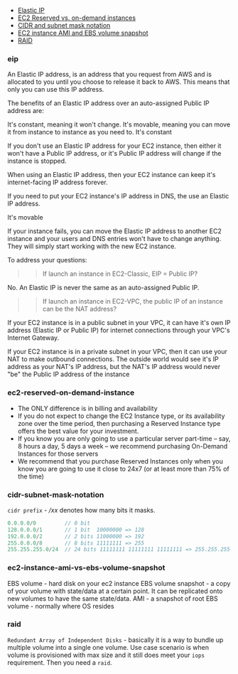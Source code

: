 * [Elastic IP](#eip)
* [EC2 Reserved vs. on-demand instances](#ec2-reserved-on-demand-instance)
* [CIDR and subnet mask notation](#cidr-subnet-mask-notation)
* [EC2 instance AMI and EBS volume snapshot](#ec2-instance-ami-vs-ebs-volume-snapshot)
* [RAID](#raid)

### eip
An Elastic IP address, is an address that you request from AWS and is allocated to you until you choose to release it back to AWS. This means that only you can use this IP address.

The benefits of an Elastic IP address over an auto-assigned Public IP address are:

It's constant, meaning it won't change.
It's movable, meaning you can move it from instance to instance as you need to.
It's constant

If you don't use an Elastic IP address for your EC2 instance, then either it won't have a Public IP address, or it's Public IP address will change if the instance is stopped.

When using an Elastic IP address, then your EC2 instance can keep it's internet-facing IP address forever.

If you need to put your EC2 instance's IP address in DNS, the use an Elastic IP address.

It's movable

If your instance fails, you can move the Elastic IP address to another EC2 instance and your users and DNS entries won't have to change anything. They will simply start working with the new EC2 instance.

To address your questions:

>> If launch an instance in EC2-Classic, EIP = Public IP?

No. An Elastic IP is never the same as an auto-assigned Public IP.

>> If launch an instance in EC2-VPC, the public IP of an instance can be the NAT address?

If your EC2 instance is in a public subnet in your VPC, it can have it's own IP address (Elastic IP or Public IP) for internet connections through your VPC's Internet Gateway.

If your EC2 instance is in a private subnet in your VPC, then it can use your NAT to make outbound connections. The outside world would see it's IP address as your NAT's IP address, but the NAT's IP address would never "be" the Public IP address of the instance

### ec2-reserved-on-demand-instance

* The ONLY difference is in billing and availability
* If you do not expect to change the EC2 Instance type, or its availability zone over the time period, then purchasing a Reserved Instance type offers the best value for your investment.
* If you know you are only going to use a particular server part-time – say, 8 hours a day, 5 days a week – we recommend purchasing On-Demand Instances for those servers
* We recommend that you purchase Reserved Instances only when you know you are going to use it close to 24x7 (or at least more than 75% of the time)

### cidr-subnet-mask-notation

`cidr prefix` - */xx* denotes how many bits it masks.

```js
0.0.0.0/0         // 0 bit
128.0.0.0/1       // 1 bit  10000000 => 128
192.0.0.0/2       // 2 bits 11000000 => 192
255.0.0.0/8       // 8 bits 11111111 => 255
255.255.255.0/24  // 24 bits 11111111 11111111 11111111 => 255.255.255
```

### ec2-instance-ami-vs-ebs-volume-snapshot
EBS volume - hard disk on your ec2 instance
EBS volume snapshot - a copy of your volume with state/data at a certain point. It can be replicated onto new volumes to have the same state/data.
AMI - a snapshot of root EBS volume - normally where OS resides

### raid
`Redundant Array of Independent Disks` - basically it is a way to bundle up multiple volume into a single one volume.
Use case scenario is when volume is provisioned with max size and it still does meet your `iops` requirement. Then you need a `raid`.
